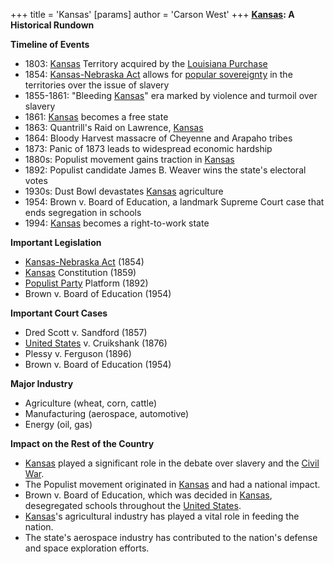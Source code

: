 +++
 title = 'Kansas'
[params]
	author = 'Carson West'
+++
**[Kansas](./../kansas/): A Historical Rundown**

**Timeline of Events**

* 1803: [Kansas](./../kansas/) Territory acquired by the [Louisiana Purchase](./../louisiana-purchase/)
* 1854: [Kansas-Nebraska Act](./../kansas-nebraska-act/) allows for [popular sovereignty](./../popular-sovereignty/) in the territories over the issue of slavery
* 1855-1861: "Bleeding [Kansas](./../kansas/)" era marked by violence and turmoil over slavery
* 1861: [Kansas](./../kansas/) becomes a free state
* 1863: Quantrill's Raid on Lawrence, [Kansas](./../kansas/)
* 1864: Bloody Harvest massacre of Cheyenne and Arapaho tribes
* 1873: Panic of 1873 leads to widespread economic hardship
* 1880s: Populist movement gains traction in [Kansas](./../kansas/)
* 1892: Populist candidate James B. Weaver wins the state's electoral votes
* 1930s: Dust Bowl devastates [Kansas](./../kansas/) agriculture
* 1954: Brown v. Board of Education, a landmark Supreme Court case that ends segregation in schools
* 1994: [Kansas](./../kansas/) becomes a right-to-work state

**Important Legislation**

* [Kansas-Nebraska Act](./../kansas-nebraska-act/) (1854)
* [Kansas](./../kansas/) Constitution (1859)
* [Populist Party](./../populist-party/) Platform (1892)
* Brown v. Board of Education (1954)

**Important Court Cases**

* Dred Scott v. Sandford (1857)
* [United States](./../united-states/) v. Cruikshank (1876)
* Plessy v. Ferguson (1896)
* Brown v. Board of Education (1954)

**Major Industry**

* Agriculture (wheat, corn, cattle)
* Manufacturing (aerospace, automotive)
* Energy (oil, gas)

**Impact on the Rest of the Country**

* [Kansas](./../kansas/) played a significant role in the debate over slavery and the [Civil War](./../civil-war/).
* The Populist movement originated in [Kansas](./../kansas/) and had a national impact.
* Brown v. Board of Education, which was decided in [Kansas](./../kansas/), desegregated schools throughout the [United States](./../united-states/).
* [Kansas](./../kansas/)'s agricultural industry has played a vital role in feeding the nation.
* The state's aerospace industry has contributed to the nation's defense and space exploration efforts.